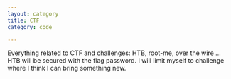 ```yaml
---
layout: category
title: CTF
category: code

---
```


Everything related to CTF and challenges:  HTB, root-me, over the wire ...  
HTB will be secured with the flag password. I will limit myself to challenge where I think I can bring something new.

